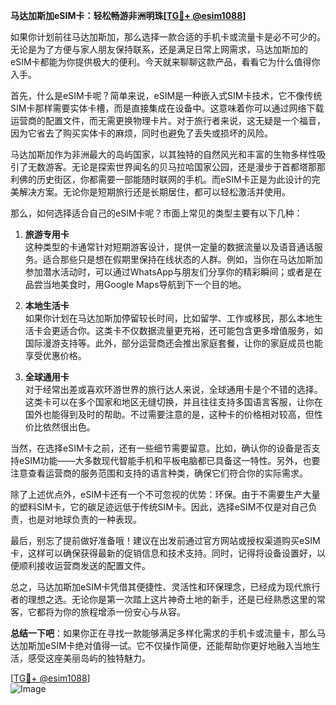 **马达加斯加eSIM卡：轻松畅游非洲明珠[[TG💪+ @esim1088](https://t.me/s/esim1088)]**

如果你计划前往马达加斯加，那么选择一款合适的手机卡或流量卡是必不可少的。无论是为了方便与家人朋友保持联系，还是满足日常上网需求，马达加斯加的eSIM卡都能为你提供极大的便利。今天就来聊聊这款产品，看看它为什么值得你入手。

首先，什么是eSIM卡呢？简单来说，eSIM是一种嵌入式SIM卡技术，它不像传统SIM卡那样需要实体卡槽，而是直接集成在设备中。这意味着你可以通过网络下载运营商的配置文件，而无需更换物理卡片。对于旅行者来说，这无疑是一个福音，因为它省去了购买实体卡的麻烦，同时也避免了丢失或损坏的风险。

马达加斯加作为非洲最大的岛屿国家，以其独特的自然风光和丰富的生物多样性吸引了无数游客。无论是探索世界闻名的贝马拉哈国家公园，还是漫步于首都塔那那利佛的历史街区，你都需要一部能随时联网的手机。而eSIM卡正是为此设计的完美解决方案。无论你是短期旅行还是长期居住，都可以轻松激活并使用。

那么，如何选择适合自己的eSIM卡呢？市面上常见的类型主要有以下几种：

1. **旅游专用卡**  
   这种类型的卡通常针对短期游客设计，提供一定量的数据流量以及语音通话服务。适合那些只是想在假期里保持在线状态的人群。例如，当你在马达加斯加参加潜水活动时，可以通过WhatsApp与朋友们分享你的精彩瞬间；或者是在品尝当地美食时，用Google Maps导航到下一个目的地。

2. **本地生活卡**  
   如果你计划在马达加斯加停留较长时间，比如留学、工作或移民，那么本地生活卡会更适合你。这类卡不仅数据流量更充裕，还可能包含更多增值服务，如国际漫游支持等。此外，部分运营商还会推出家庭套餐，让你的家庭成员也能享受优惠价格。

3. **全球通用卡**  
   对于经常出差或喜欢环游世界的旅行达人来说，全球通用卡是个不错的选择。这类卡可以在多个国家和地区无缝切换，并且往往支持多国语言客服，让你在国外也能得到及时的帮助。不过需要注意的是，这种卡的价格相对较高，但性价比依然很出色。

当然，在选择eSIM卡之前，还有一些细节需要留意。比如，确认你的设备是否支持eSIM功能——大多数现代智能手机和平板电脑都已具备这一特性。另外，也要注意查看运营商的服务范围和支持的语言种类，确保它们符合你的实际需求。

除了上述优点外，eSIM卡还有一个不可忽视的优势：环保。由于不需要生产大量的塑料SIM卡，它的碳足迹远低于传统SIM卡。因此，选择eSIM不仅是对自己负责，也是对地球负责的一种表现。

最后，别忘了提前做好准备哦！建议在出发前通过官方网站或授权渠道购买eSIM卡，这样可以确保获得最新的促销信息和技术支持。同时，记得将设备设置好，以便顺利接收运营商发送的配置文件。

总之，马达加斯加eSIM卡凭借其便捷性、灵活性和环保理念，已经成为现代旅行者的理想之选。无论你是第一次踏上这片神奇土地的新手，还是已经熟悉这里的常客，它都将为你的旅程增添一份安心与从容。

**总结一下吧**：如果你正在寻找一款能够满足多样化需求的手机卡或流量卡，那么马达加斯加eSIM卡绝对值得一试。它不仅操作简便，还能帮助你更好地融入当地生活，感受这座美丽岛屿的独特魅力。

[[TG💪+ @esim1088](https://t.me/s/esim1088)]  
![Image](https://i.postimg.cc/4NQfJmqS/Snipaste-2025-05-13-00-14-12.png)